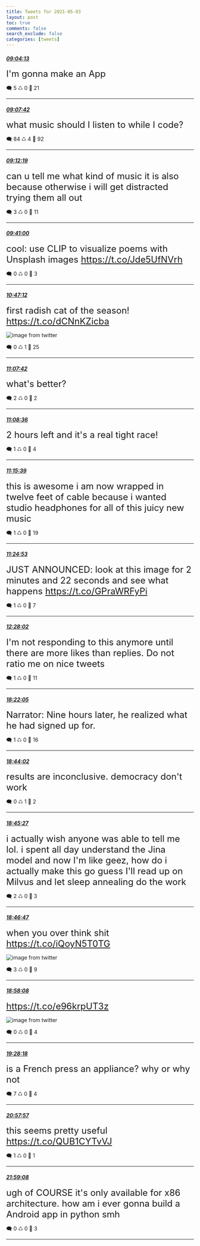 ```yaml
---
title: Tweets for 2021-05-03
layout: post
toc: true
comments: false
search_exclude: false
categories: [tweets]
---
```



#### <a href = "https://twitter.com/deepfates/status/1389234345357975559">*09:04:13*</a>

<font size="5">I'm gonna make an App</font>



🗨️ 5 ♺ 0 🤍  21   

---
    
#### <a href = "https://twitter.com/deepfates/status/1389235222147784709">*09:07:42*</a>

<font size="5">what music should I listen to while I code?</font>



🗨️ 84 ♺ 4 🤍  92   

---
    
#### <a href = "https://twitter.com/deepfates/status/1389236383944900611">*09:12:19*</a>

<font size="5">can u tell me what kind of music it is also because otherwise i will get distracted trying them all out</font>



🗨️ 3 ♺ 0 🤍  11   

---
    
#### <a href = "https://twitter.com/deepfates/status/1389243601117396993">*09:41:00*</a>

<font size="5">cool:  use CLIP to visualize poems with Unsplash images   https://t.co/Jde5UfNVrh</font>



🗨️ 0 ♺ 0 🤍  3   

---
    
#### <a href = "https://twitter.com/deepfates/status/1389260264621547527">*10:47:12*</a>

<font size="5">first radish cat of the season!  https://t.co/dCNnKZicba</font>

![image from twitter](/fastpages//images/E0ek132VkAcvlfS.jpg)


🗨️ 0 ♺ 1 🤍  25   

---
    
#### <a href = "https://twitter.com/deepfates/status/1389265421392515075">*11:07:42*</a>

<font size="5">what's better?</font>



🗨️ 2 ♺ 0 🤍  2   

---
    
#### <a href = "https://twitter.com/deepfates/status/1389265647201177601">*11:08:36*</a>

<font size="5">2 hours left and it's a real tight race!</font>



🗨️ 1 ♺ 0 🤍  4   

---
    
#### <a href = "https://twitter.com/deepfates/status/1389267424151810048">*11:15:39*</a>

<font size="5">this is awesome i am now wrapped in twelve feet of cable because i wanted studio headphones for all of this juicy new music</font>



🗨️ 1 ♺ 0 🤍  19   

---
    
#### <a href = "https://twitter.com/deepfates/status/1389269746152054785">*11:24:53*</a>

<font size="5">JUST ANNOUNCED: look at this image for 2 minutes and 22 seconds and see what happens   https://t.co/GPraWRFyPi</font>



🗨️ 1 ♺ 0 🤍  7   

---
    
#### <a href = "https://twitter.com/deepfates/status/1389285638189453312">*12:28:02*</a>

<font size="5">I'm not responding to this anymore until there are more likes than replies. Do not ratio me on nice tweets</font>



🗨️ 1 ♺ 0 🤍  11   

---
    
#### <a href = "https://twitter.com/deepfates/status/1389374737374224384">*18:22:05*</a>

<font size="5">Narrator: Nine hours later, he realized what he had signed up for.</font>



🗨️ 1 ♺ 0 🤍  16   

---
    
#### <a href = "https://twitter.com/deepfates/status/1389380260047724545">*18:44:02*</a>

<font size="5">results are inconclusive. democracy don't work</font>



🗨️ 0 ♺ 1 🤍  2   

---
    
#### <a href = "https://twitter.com/deepfates/status/1389380618128019462">*18:45:27*</a>

<font size="5">i actually wish anyone was able to tell me lol. i spent all day understand the Jina model and now I'm like geez, how do i actually make this go  guess I'll read up on Milvus and let sleep annealing do the work</font>



🗨️ 2 ♺ 0 🤍  3   

---
    
#### <a href = "https://twitter.com/deepfates/status/1389380954922176515">*18:46:47*</a>

<font size="5">when you over think shit  https://t.co/iQoyN5T0TG</font>

![image from twitter](/fastpages//images/E0gSnXUWUAYe6VQ.jpg)


🗨️ 3 ♺ 0 🤍  9   

---
    
#### <a href = "https://twitter.com/deepfates/status/1389383810572115968">*18:58:08*</a>

<font size="5"> https://t.co/e96krpUT3z</font>

![image from twitter](/fastpages//images/E0gVNn5XEAMwx2w.jpg)


🗨️ 0 ♺ 0 🤍  4   

---
    
#### <a href = "https://twitter.com/deepfates/status/1389391400404279305">*19:28:18*</a>

<font size="5">is a French press an appliance? why or why not</font>



🗨️ 7 ♺ 0 🤍  4   

---
    
#### <a href = "https://twitter.com/deepfates/status/1389413964656820226">*20:57:57*</a>

<font size="5">this seems pretty useful  https://t.co/QUB1CYTvVJ</font>



🗨️ 1 ♺ 0 🤍  1   

---
    
#### <a href = "https://twitter.com/deepfates/status/1389429358448693249">*21:59:08*</a>

<font size="5">ugh of COURSE it's only available for x86 architecture. how am i ever gonna build a Android app in python smh</font>



🗨️ 0 ♺ 0 🤍  3   

---
    
            
